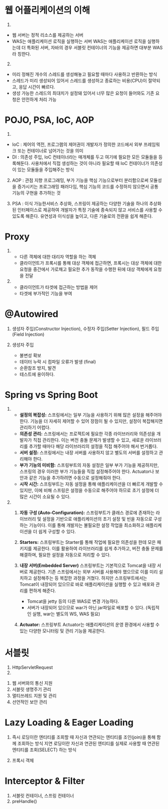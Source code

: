 # 웹 어플리케이션의 이해

1. 
- 웹 서버는 정적 리소스를 제공하는 서버
-  WAS는 애플리케이션 로직을 실행하는 서버
WAS는 애플리케이션 로직을 실행하는데 더 특화된 서버, 자바의 경우 서블릿 컨테이너의 기능을 제공하면 대부분 WAS라 칭한다.
2. 
- 미리 정해진 개수의 스레드를 생성해놓고 필요할 때마다 사용하고 반환하는 방식
- 스레드가 미리 생성되어 있어서 스레드를 생성하고 종료하는 비용(CPU)이 절약되고, 응답 시간이 빠르다.
- 생성 가능한 스레드의 최대치가 설정돼 있어서 너무 많은 요청이 들어와도 기존 요청은 안전하게 처리 가능

# POJO, PSA, IoC, AOP

1. 
- IoC : 제어의 역전, 프로그램의 제어권이 개발자가 정의한 코드에서 외부 프레임워크 또는 컨테이너로 넘어가는 것을 의미
- DI : 의존성 주입, IoC 컨테이너라는 매개체를 두고 여기에 필요한 모든 모듈들을 등록해둔다. 사용처에서 직접 생성하는 것이 아니라 필요할 때 IoC 컨테이너가 의존성이 있는 모듈들을 주입해주는 방식 

2. AOP : 관점 지향 프로그래밍, 부가 기능을 핵심 기능으로부터 분리함으로써 모듈성을 증가시키는 프로그래밍 패러다임, 핵심 기능의 코드를 수정하지 않으면서 공통 기능의 구현을 추가하는 것

3. PSA : 이식 가능한서비스 추상화, 스프링이 제공하는 다양한 기술을 하나의 추상화된 인터페이스로 제공하여 개발자가 특정 기술에 종속되지 않고 서비스를 사용할 수 있도록 해준다. 유연성과 이식성을 높이고, 다른 기술로의 전환을 쉽게 해준다.

# Proxy

1. 
    - 다른 객체에 대한 대리자 역할을 하는 객체 
    - 클라이언트가 프록시를 통해 대상 객체에 접근하면, 프록시는 대상 객체에 대한 요청을 중간에서 가로채고 필요한 추가 동작을 수행한 뒤에 대상 객체에게 요청을 전달

2. 
    - 클라이언트가 타겟에 접근하는 방법을 제어
    - 타겟에 부가적인 기능을 부여

# @Autowired

1. 생성자 주입(Constructor Injection), 수정자 주입(Setter Injection), 필드 주입(Field Injection)

2. 생성자 주입
    - 불변성 확보   
    - 데이터 누락 시 컴파일 오류가 발생 (final)
    - 순환참조 방지, 발견
    - 테스트에 용이하다.

# Spring vs Spring Boot

1. 
    - **설정의 복잡성:** 스프링에서는 일부 기능을 사용하기 위해 많은 설정을 해주어야 한다. 기능을 더 자세히 제어할 수 있어 장점이 될 수 있지만, 설정이 복잡해지면 관리하기 어렵다.
    - **의존성 관리:** 스프링에서는 프로젝트에 필요한 각종 라이브러리와 의존성을 개발자가 직접 관리한다. 이는 버전 충돌 문제가 발생할 수 있고, 새로운 라이브러리를 추가할 때마다 해당 라이브러리의 설정을 직접 해주어야 해서 번거롭다.
    - **서버 설정:** 스프링에서는 내장 서버를 사용하지 않고 별도의 서버를 설정하고 관리해야 한다.
    - **부가 기능의 미비함:** 스프링부트의 자동 설정은 일부 부가 기능을 제공하지만, 스프링의 경우 이러한 부가 기능들을 직접 설정해주어야 한다. Actuator나 보안과 같은 기능을 추가하려면 수동으로 설정해줘야 한다.
    - **시작 시간:** 스프링부트는 자동 설정을 통해 애플리케이션을 더 빠르게 개발할 수 있지만, 이에 비해 스프링은 설정을 수동으로 해주어야 하므로 초기 설정에 더 많은 시간이 소요될 수 있다.

2. 
    1. **자동 구성 (Auto-Configuration):**
        스프링부트가 클래스 경로에 존재하는 라이브러리 및 설정을 기반으로 애플리케이션의 초기 설정 및 빈을 자동으로 구성하는 기능이다. 이를 통해 개발자는 불필요한 설정 작업을 최소화하고 애플리케이션을 더 쉽게 구성할 수 있다.
        
    2. **Starters:**
        스프링부트는 Starter를 통해 작업에 필요한 의존성을 한데 모은 패키지를 제공한다. 이를 활용하여 라이브러리를 쉽게 추가하고, 버전 충돌 문제를 해결하며, 필요한 설정을 자동으로 처리할 수 있다.
        
    3. **내장 서버(Embedded Server)**
        스프링부트는 기본적으로 Tomcat을 내장 서버로 제공한다. 기존 스프링에서는 외부 서버를 사용해야 했으므로 이를 미리 설치하고 설정해주는 등 복잡한 과정을 거쳤다. 하지만 스프링부트에서는 Tomcat이 내장되어 있으므로 바로 애플리케이션을 실행할 수 있고 배포와 관리를 편하게 해준다.
        
        - Tomcat을 jetty 등의 다른 WAS로 변경 가능하다.
        - 서버가 내장되어 있으므로 war가 아닌 jar파일로 배포할 수 있다. (독립적인 실행, war는 별도의 WS, WAS 필요)
    4. **Actuator:** 
        스프링부트 Actuator는 애플리케이션의 운영 환경에서 사용할 수 있는 다양한 모니터링 및 관리 기능을 제공한다.


# 서블릿

1. HttpServletRequest
2. 
  1) 웹 서버와의 통신 지원
  2) 서블릿 생명주기 관리
  3) 멀티쓰레드 지원 및 관리
  4) 선언적인 보안 관리
  
# Lazy Loading & Eager Loading

1. 즉시 로딩이란 엔티티를 조회할 때 자신과 연관되는 엔티티를 조인(join)을 통해 함께 조회하는 방식
	지연 로딩이란 자신과 연관된 엔티티를 실제로 사용할 때 연관된 엔티티를 조회(SELECT) 하는 방식

2. 프록시 객체

# Interceptor & Filter

1. 서블릿 컨테이너, 스프링 컨테이너
2. preHandle()
